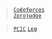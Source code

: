 > [`Codeforces`](./cf)  
> [`Zerojudge`](./zj)  

> [`PCIC`]
> [`Log`](./log)


[`Codeforces`]: /OJ_ans/cf
[`Zerojudge`]: /OJ_ans/zj
[`PCIC`]: /OJ_ans/PCIC